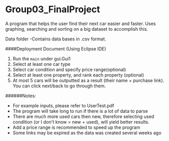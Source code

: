 # Group03_FinalProject
A program that helps the user find their next car easier and faster. 
Uses graphing, searching and sorting on a big dataset to accomplish this.

Data folder
-Contains data bases in .csv format. 

####Deployment Document (Using Eclipse IDE)
1) Run the `main` under gui.Gui1<br />
2) Select at least one car type<br />
3) Select car condition and specify price range(optional)<br />
4) Select at least one property, and rank each property (optional)<br />
5) At most 5 cars will be outputted as a result (their name + purchase link).<br />
You can click next/back to go through them.<br />

######Notes:
- For example inputs, please refer to UserTest.pdf
- The program will take long to run if there is a lot of data to parse
- There are much more used cars then new, therefore selecting used condition (or I don't know = new + used),
will yield better results.
- Add a price range is recommended to speed up the program
- Some links may be expired as the data was created several weeks ago
